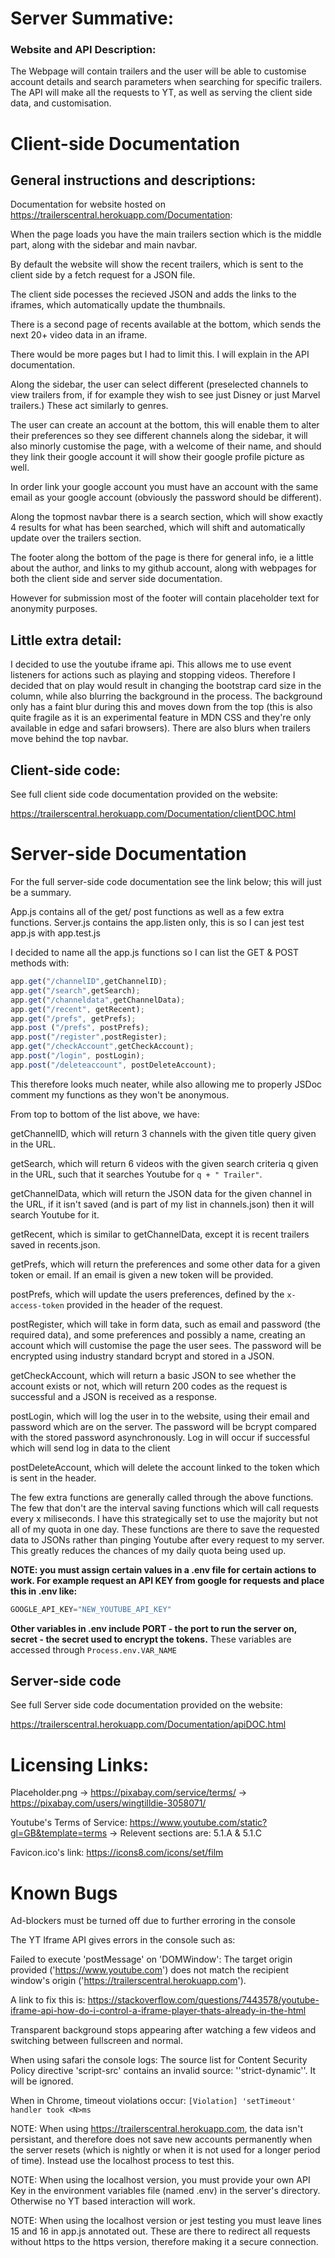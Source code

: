 # Server Summative:

### Website and API Description:
The Webpage will contain trailers and the user will be able to customise account details and search parameters when searching for specific trailers.
The API will make all the requests to YT, as well as serving the client side data, and customisation.


# Client-side Documentation

## General instructions and descriptions:

Documentation for website hosted on https://trailerscentral.herokuapp.com/Documentation:

When the page loads you have the main trailers section which is the middle part, along with the sidebar and main navbar.

By default the website will show the recent trailers, which is sent to the client side by a fetch request for a JSON file. 

The client side pocesses the recieved JSON and adds the links to the iframes, which automatically update the thumbnails. 

There is a second page of recents available at the bottom, which sends the next 20+ video data in an iframe. 

There would be more pages but I had to limit this. I will explain in the API documentation.

Along the sidebar, the user can select different (preselected channels to view trailers from, if for example they wish to see just Disney or just Marvel trailers.) These act similarly to genres. 

The user can create an account at the bottom, this will enable them to alter their preferences so they see different channels along the sidebar, 
it will also minorly customise the page, with a welcome of their name, and should they link their google account it will show their google profile picture as well.

In order link your google account you must have an account with the same email as your google account (obviously the password should be different).

Along the topmost navbar there is a search section, which will show exactly 4 results for what has been searched, which will shift and automatically update over the trailers section.

The footer along the bottom of the page is there for general info, ie a little about the author, and links to my github account, along with webpages for both the client side and server side documentation.

However for submission most of the footer will contain placeholder text for anonymity purposes.

## Little extra detail:
I decided to use the youtube iframe api. This allows me to use event listeners for actions such as playing and stopping videos. 
Therefore I decided that on play would result in changing the bootstrap card size in the column, while also blurring the background in the process. 
The background only has a faint blur during this and moves down from the top (this is also quite fragile as it is an experimental feature in MDN CSS and they're only available in edge and safari browsers). 
There are also blurs when trailers move behind the top navbar.  

## Client-side code: 
See full client side code documentation provided on the website:

https://trailerscentral.herokuapp.com/Documentation/clientDOC.html


# Server-side Documentation

For the full server-side code documentation see the link below; this will just be a summary.

App.js contains all of the get/ post functions as well as a few extra functions. Server.js contains the app.listen only, this is so I can jest test app.js with app.test.js

I decided to name all the app.js functions so I can list the GET & POST methods with: 
```javascript
app.get("/channelID",getChannelID);
app.get("/search",getSearch);
app.get("/channeldata",getChannelData);
app.get("/recent", getRecent);
app.get("/prefs", getPrefs);
app.post ("/prefs", postPrefs);
app.post("/register",postRegister);
app.get("/checkAccount",getCheckAccount);
app.post("/login", postLogin);
app.post("/deleteaccount", postDeleteAccount);
```
This therefore looks much neater, while also allowing me to properly JSDoc comment my functions as they won't be anonymous.

From top to bottom of the list above, we have:

getChannelID, which will return 3 channels with the given title query given in the URL.

getSearch, which will return 6 videos with the given search criteria q given in the URL, such that it searches Youtube for `q + " Trailer"`.

getChannelData, which will return the JSON data for the given channel in the URL, if it isn't saved (and is part of my list in channels.json) then it will search Youtube for it.

getRecent, which is similar to getChannelData, except it is recent trailers saved in recents.json.

getPrefs, which will return the preferences and some other data for a given token or email. If an email is given a new token will be provided.

postPrefs, which will update the users preferences, defined by the `x-access-token` provided in the header of the request.

postRegister, which will take in form data, such as email and password (the required data), and some preferences and possibly a name, creating an account which will customise the page the user sees. The password will be encrypted using industry standard bcrypt and stored in a JSON.

getCheckAccount, which will return a basic JSON to see whether the account exists or not, which will return 200 codes as the request is successful and a JSON is received as a response.

postLogin, which will log the user in to the website, using their email and password which are on the server. The password will be bcrypt compared with the stored password asynchronously. Log in will occur if successful which will send log in data to the client

postDeleteAccount, which will delete the account linked to the token which is sent in the header.

The few extra functions are generally called through the above functions. The few that don't are the interval saving functions which will call requests every x miliseconds.
I have this strategically set to use the majority but not all of my quota in one day. These functions are there to save the requested data to JSONs rather than pinging Youtube after every request to my server.
This greatly reduces the chances of my daily quota being used up.

**NOTE: you must assign certain values in a .env file for certain actions to work.
For example request an API KEY from google for requests and place this in .env like:**

```javascript
GOOGLE_API_KEY="NEW_YOUTUBE_API_KEY"
``` 
**Other variables in .env include PORT - the port to run the server on, secret - the secret used to encrypt the tokens.**
These variables are accessed through ```Process.env.VAR_NAME```

## Server-side code
See full Server side code documentation provided on the website:

https://trailerscentral.herokuapp.com/Documentation/apiDOC.html

# Licensing Links:

Placeholder.png -> https://pixabay.com/service/terms/ -> https://pixabay.com/users/wingtilldie-3058071/

Youtube's Terms of Service: https://www.youtube.com/static?gl=GB&template=terms -> Relevent sections are: 5.1.A & 5.1.C

Favicon.ico's link: https://icons8.com/icons/set/film

# Known Bugs
Ad-blockers must be turned off due to further erroring in the console

The YT Iframe API gives errors in the console such as: 

Failed to execute 'postMessage' on 'DOMWindow': The target origin provided ('https://www.youtube.com') does not match the recipient window's origin ('https://trailerscentral.herokuapp.com').

A link to fix this is: https://stackoverflow.com/questions/7443578/youtube-iframe-api-how-do-i-control-a-iframe-player-thats-already-in-the-html

Transparent background stops appearing after watching a few videos and switching between fullscreen and normal.

When using safari the console logs: The source list for Content Security Policy directive 'script-src' contains an invalid source: ''strict-dynamic''. It will be ignored.

When in Chrome, timeout violations occur: `[Violation] 'setTimeout' handler took <N>ms`

NOTE: When using https://trailerscentral.herokuapp.com, the data isn't persistant, and therefore does not save new accounts permanently when the server resets (which is nightly or when it is not used for a longer period of time). Instead use the localhost process to test this.

NOTE: When using the localhost version, you must provide your own API Key in the environment variables file (named .env) in the server's directory. Otherwise no YT based interaction will work.

NOTE: When using the localhost version or jest testing you must leave lines 15 and 16 in app.js annotated out. These are there to redirect all requests without https to the https version, therefore making it a secure connection.



